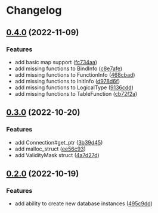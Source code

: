 # Changelog

## [0.4.0](https://github.com/Mause/duckdb-extension-framework/compare/v0.3.0...v0.4.0) (2022-11-09)


### Features

* add basic map support ([fc734aa](https://github.com/Mause/duckdb-extension-framework/commit/fc734aa81b0d38439b983d3fd3e3deea0ef9b5e4))
* add missing functions to BindInfo ([c8e7afe](https://github.com/Mause/duckdb-extension-framework/commit/c8e7afe0f78ee4fdf05a180bbe0e68f286ab7988))
* add missing functions to FunctionInfo ([468cbad](https://github.com/Mause/duckdb-extension-framework/commit/468cbad542952cd3dc1602da125e5f5c6492581d))
* add missing functions to InitInfo ([d978d6f](https://github.com/Mause/duckdb-extension-framework/commit/d978d6fb0931c491a6f4aa8800bbae975f1a59e6))
* add missing functions to LogicalType ([9136cdd](https://github.com/Mause/duckdb-extension-framework/commit/9136cdde431d9a528889cd35ee2bf32aac7a18fe))
* add missing functions to TableFunction ([cb72f2a](https://github.com/Mause/duckdb-extension-framework/commit/cb72f2a850c7b0caa2d6743cba593c026acc06f4))

## [0.3.0](https://github.com/Mause/duckdb-extension-framework/compare/v0.2.0...v0.3.0) (2022-10-20)


### Features

* add Connection#get_ptr ([3b39d45](https://github.com/Mause/duckdb-extension-framework/commit/3b39d45cefac1bad424fd5a6e59ff3b51235a8eb))
* add malloc_struct ([ee56c93](https://github.com/Mause/duckdb-extension-framework/commit/ee56c93804c9b67b64ed39ff5ac8f1557009c806))
* add ValidityMask struct ([4a7d27d](https://github.com/Mause/duckdb-extension-framework/commit/4a7d27d20dfbb52096156c7c8d119d46b085ead3))

## [0.2.0](https://github.com/Mause/duckdb-extension-framework/compare/v0.1.3...v0.2.0) (2022-10-19)


### Features

* add ability to create new database instances ([495c9dd](https://github.com/Mause/duckdb-extension-framework/commit/495c9dd849fd03b58389d85ee9dea12bd210d8dc))
